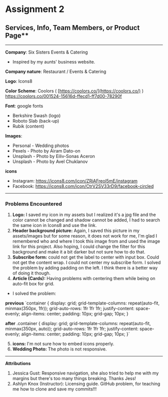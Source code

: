 
# Assignment 2

## Services, Info, Team Members, or Product Page**

---

**Company**: Six Sisters Events & Catering
- Inspired by my aunts' business website.

**Company nature**: Restaurant / Events & Catering

**Logo**: Icons8

**Color Scheme**: Coolors ( [https://coolors.co/](https://coolors.co/) )
                  https://coolors.co/001524-15616d-ffecd1-ff7d00-78290f

**Font**: google fonts
- Berkshire Swash (logo)
- Roboto Slab (back-up)
- Rubik (content)

**Images**: 
- Personal - Wedding photos
- Pexels - Photo by Airam Dato-on
- Unsplash - Photo by Eiliv-Sonas Aceron
- Unsplash - Photo by Avel Chuklanov 

**icons**
- Instagram: https://icons8.com/icon/ZRiAFreol5mE/instagram
- Facebook: https://icons8.com/icon/CtrV2SV33rD9/facebook-circled

---

### **Problems Encountered**

1.  **Logo:** I saved my icon in my assets but I realized it's a jpg file and the color cannot be changed and shadow cannot be added, I had to search the same icon in Icons8 and use the link.
2. **Header background picture:** Again, I saved this picture in my assets/images but for some reason, it does not work for me, I'm glad I remembered who and where I took this image from and used the image link for this project. Also hoping, I could change the filter for this background and make it a bit darker but not sure how to do that.
3. **Subscribe form:** could not get the label to center with input box. Could not get the content wrap.  I could not center my subscribe form. I solved the problem by adding padding on the left. I think there is a better way of doing it though.
4. **Article (Cards):** Having problems with centering them while being on auto-fit box for grid.
- I solved the problem:

 **previous**
`container {
  display: grid;
  grid-template-columns: repeat(auto-fit, minmax(350px, 1fr));
  grid-auto-rows: 1fr 1fr 1fr;
  justify-content: space-evenly;
  align-items: center;
  padding: 10px;
  grid-gap; 10px;
}

**after**
.container {
  display: grid;
  grid-template-columns: repeat(auto-fit, minmax(350px, auto));
  grid-auto-rows: 1fr 1fr 1fr;
  justify-content: space-evenly;
  align-items: center;
  padding: 10px;
  grid-gap; 10px;
}`

5. **icons:** I'm not sure how to embed icons properly.
6. **Wedding Photo:** The photo is not responsive.

---

**Attributions**

1. Jessica Gust: Responsive navigation, she also tried to help me with my margins but there's too many things breaking. Thanks Jess! 
2. Ashlyn Knox (Instructor): Licensing guide. GitHub problem, for teaching me how to clone and save my commits!!!

